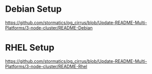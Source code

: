 # Debian Setup
https://github.com/stormatics/pg_cirrus/blob/Update-README-Multi-Platforms/3-node-cluster/README-Debian

# RHEL Setup
https://github.com/stormatics/pg_cirrus/blob/Update-README-Multi-Platforms/3-node-cluster/README-Rhel
